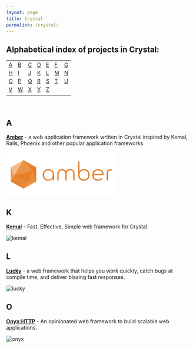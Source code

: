 ```yaml
---
layout: page
title: Crystal
permalink: /crystal/
---
```


## Alphabetical index of projects in Crystal:

|       |       |       |       |       |       |       |
|---    |---    |---    |---    |---    |---    |    ---|
|[A](#a)|[B](#b)|[C](#c)|[D](#d)|[E](#e)|[F](#f)|[G](#g)|
|[H](#h)|[I](#i)|[J](#j)|[K](#k)|[L](#l)|[M](#m)|[N](#n)|
|[O](#o)|[P](#p)|[Q](#q)|[R](#r)|[S](#s)|[T](#t)|[U](#u)|
|[V](#v)|[W](#w)|[X](#x)|[Y](#y)|[Z](#z)|       |       |
|       |       |       |       |       |       |       |

<br>

## A

[**Amber**](https://github.com/amberframework/amber) - a web application framework written in Crystal inspired by Kemal, Rails, Phoenix and other popular application frameworks

![amber](https://raw.githubusercontent.com/amberframework/site-assets/master/images/amber-horizontal.png)

## K
[**Kemal**](https://github.com/kemalcr/kemal) - Fast, Effective, Simple web framework for Crystal.

![kemal](https://avatars3.githubusercontent.com/u/15321198?v=3&s=200)

## L

[**Lucky**](https://github.com/luckyframework/lucky) - a web framework that helps you work quickly, catch bugs at compile time, and deliver blazing fast responses.

![lucky](https://luckyframework.org/assets/images/logo.png)

## O

[**Onyx:HTTP**](https://github.com/onyxframework/http) - An opinionated web framework to build scalable web applications.

![onyx](https://onyxframework.org/img/logo.svg)